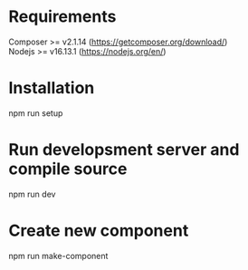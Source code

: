 # Requirements
Composer >= v2.1.14 (https://getcomposer.org/download/)  
Nodejs >= v16.13.1 (https://nodejs.org/en/)  
# Installation
npm run setup  
# Run developsment server and compile source
npm run dev  
# Create new component
npm run make-component